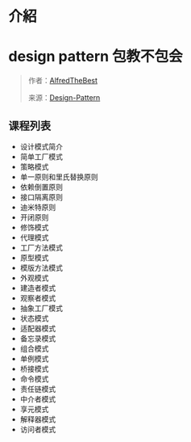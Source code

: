 # 介紹

# design pattern 包教不包会

> 作者：[AlfredTheBest](https://github.com/AlfredTheBest)
> 
> 来源：[Design-Pattern](https://github.com/AlfredTheBest/Design-Pattern)

## 课程列表

*   设计模式简介
*   简单工厂模式
*   策略模式
*   单一原则和里氏替换原则
*   依赖倒置原则
*   接口隔离原则
*   迪米特原则
*   开闭原则
*   修饰模式
*   代理模式
*   工厂方法模式
*   原型模式
*   模版方法模式
*   外观模式
*   建造者模式
*   观察者模式
*   抽象工厂模式
*   状态模式
*   适配器模式
*   备忘录模式
*   组合模式
*   单例模式
*   桥接模式
*   命令模式
*   责任链模式
*   中介者模式
*   享元模式
*   解释器模式
*   访问者模式